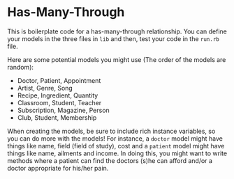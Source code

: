 # Has-Many-Through

This is boilerplate code for a has-many-through relationship. You can define your models in the three files in `lib` and then, test your code in the `run.rb` file.

Here are some potential models you might use (The order of the models are random):

- Doctor, Patient, Appointment
- Artist, Genre, Song
- Recipe, Ingredient, Quantity
- Classroom, Student, Teacher
- Subscription, Magazine, Person
- Club, Student, Membership

When creating the models, be sure to include rich instance variables, so you can do more with the models! For instance, a `doctor` model might have things like name, field (field of study), cost and a `patient` model might have things like name, ailments and income. In doing this, you might want to write methods where a patient can find the doctors (s)he can afford and/or a doctor appropriate for his/her pain.

